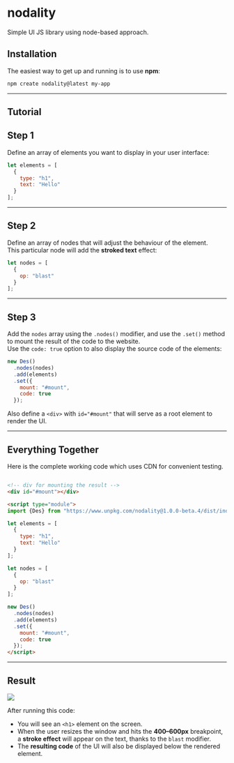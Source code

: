 # nodality
Simple UI JS library using node-based approach.

## Installation

The easiest way to get up and running is to use **npm**:

```bash
npm create nodality@latest my-app
```

---

## Tutorial
## Step 1

Define an array of elements you want to display in your user interface:

```js
let elements = [
  {
    type: "h1",
    text: "Hello"
  }
];
```

---

## Step 2

Define an array of nodes that will adjust the behaviour of the element.  
This particular node will add the **stroked text** effect:

```js
let nodes = [
  {
    op: "blast"
  }
];
```

---

## Step 3

Add the `nodes` array using the `.nodes()` modifier, and use the `.set()` method to mount the result of the code to the website.  
Use the `code: true` option to also display the source code of the elements:

```js
new Des()
  .nodes(nodes)
  .add(elements)
  .set({
    mount: "#mount",
    code: true
  });
```

Also define a `<div>` with `id="#mount"` that will serve as a root element to render the UI.

---

## Everything Together

Here is the complete working code which uses CDN for convenient testing.

```html

<!-- div for mounting the result -->
<div id="#mount"></div>

<script type="module">
import {Des} from "https://www.unpkg.com/nodality@1.0.0-beta.4/dist/index.esm.js";

let elements = [
  {
    type: "h1",
    text: "Hello"
  }
];

let nodes = [
  {
    op: "blast"
  }
];

new Des()
  .nodes(nodes)
  .add(elements)
  .set({
    mount: "#mount",
    code: true
  });
</script>
```

---

## Result
<img src="https://nodalityjs.github.io/assets/images/image-2601c982f747c8e3977a2d588f61e040.png">

After running this code:

- You will see an `<h1>` element on the screen.
- When the user resizes the window and hits the **400–600px** breakpoint, a **stroke effect** will appear on the text, thanks to the `blast` modifier.
- The **resulting code** of the UI will also be displayed below the rendered element.
